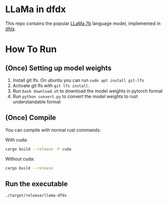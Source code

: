 # LLaMa in dfdx

This repo contains the popular [LLaMa 7b](https://ai.facebook.com/blog/large-language-model-llama-meta-ai/)
language model, implemented in [dfdx](https://github.com/coreylowman/dfdx).

# How To Run

## (Once) Setting up model weights

1. Install git lfs. On ubuntu you can run `sudo apt install git-lfs`
2. Activate git lfs with `git lfs install`.
3. Run `bash download.sh` to download the model weights in pytorch format
4. Run `python convert.py` to convert the model weights to rust understandable format

## (Once) Compile

You can compile with normal rust commands:

With cuda:
```bash
cargo build --release -F cuda
```

Without cuda:
```bash
cargo build --release
```

## Run the executable

```bash
./target/release/llama-dfdx
```
